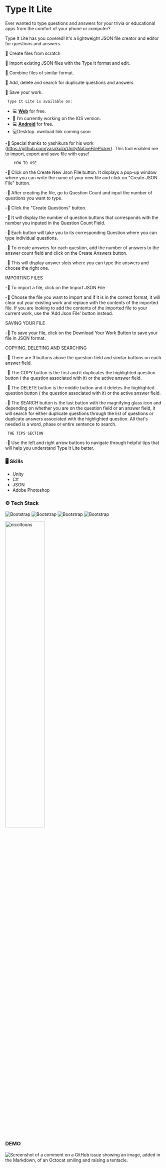 # Type It Lite





 Ever wanted to type questions and answers for your trivia or educational apps from the comfort of your phone or computer? 

Type It Lite has you covered!  It's a lightweight JSON file creator and editor for questions and answers.

🌱 Create files from scratch

🌱 Import existing JSON files with the Type It format and edit.

🌱 Combine files of similar format.

🌱 Add, delete and search for duplicate questions and answers.

🌱 Save your work.

     Type It Lite is available on:

- 💻 [**Web**](https://flamationstudios.com/apps/TypeItLite/index.html) for free. 
- 🤔 I’m currently working on the IOS version.
- 💻 [**Android**](https://apps.samsung.com/appquery/appDetail.as?appId=com.Flamation.TypeItLite) for free. 
- 💻Desktop. ownload link coming soon

-🌱 Special thanks to yashikura for his work (https://github.com/yasirkula/UnityNativeFilePicker). 
          This tool enabled me to import, export and save file with ease!

        HOW TO USE

   -🌱 Click on the Create New Json FIle button. It displays a pop-up window where you can write
            the  name of your new file and click on "Create JSON File" button.

   -🌱 After  creating the file, go to Question Count and input the number of questions you want to 
             type.

  -🌱 Click the "Create Questions" button.

 -🌱 It will display the number of question buttons that corresponds with the number you inputed 
          in the Question Count Field.

 -🌱 Each button will take you to its corresponding Question where you can type individual 
          questions.

 -🌱 To create answers for each question, add the number of answers to the answer count field 
           and click on the Create Answers button.

-🌱  This will display answer slots where you can type the answers and choose the right one.


IMPORTING FILES

 -🌱 To import a file, click on the Import JSON File

 -🌱 Choose the file you want to import and if it is in the correct format, it will clear out your 
          existing work and replace with the contents of the imported file. If you are looking to add the 
          contents of the imported file to your current work, use the 'Add Json File' button instead.

SAVING YOUR FILE

 -🌱 To save your file, click on the Download Your Work Button to save your file in JSON format.

COPYING, DELETING AND SEARCHING

 -🌱 There are 3 buttons above the question field and similar buttons on each answer field.

 -🌱 The COPY button is the first and it duplicates the highlighted question button ( the question 
          associated with it) or the active answer field.

 -🌱 The DELETE button is the middle button and it deletes the highlighted question button ( the 
           question associated with it) or the active answer field.

-🌱 The SEARCH button is the last button with the magnifying glass icon and depending on whether 
          you are on the question field or an answer field, it will search for either duplicate questions 
          through the list of questions or duplicate answers associated with the highlighted question. All 
          that's needed is a word, phase or entire sentence to search.

     THE TIPS SECTION
 -🌱 Use the left and right arrow buttons to navigate through helpful tips that will help you 
          understand Type It Lite better.


### 🖥 Skills

- Unity
- C#
- JSON
- Adobe Photoshop
### ⚙️ Tech Stack

![Bootstrap](https://img.shields.io/badge/-JSON-05122A?style=flat-square&logo=JSON&color=353535) ![Bootstrap](https://img.shields.io/badge/-C%23-05122A?style=flat-square&logo=C#&color=353535) ![Bootstrap](https://img.shields.io/badge/-Unity-05122A?style=flat-square&logo=Unity&color=353535) ![Bootstrap](https://img.shields.io/badge/-Adobe%20Photoshop-05122A?style=flat-square&logo=Adobe-Photoshop&color=353535)

<div>
  <img width="50%"  src="https://github-readme-streak-stats.herokuapp.com/?user=nicoltoons&" alt="nicoltoons" />
</div>

### DEMO


![Screenshot of a comment on a GitHub issue showing an image, added in the Markdown, of an Octocat smiling and raising a tentacle.](https://flamationstudios.com/git/images/typeitLite_firstdraft.gif)


